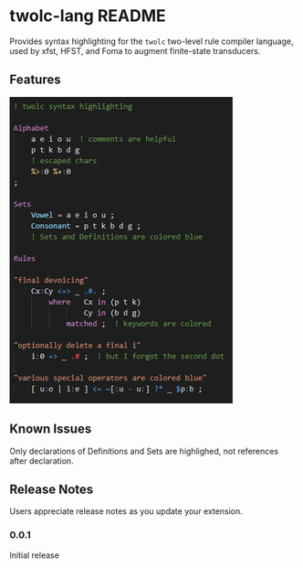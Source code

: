 # twolc-lang README

Provides syntax highlighting for the `twolc` two-level rule compiler language, used by xfst, HFST, and Foma to augment finite-state transducers.


## Features

![Example of twolc syntax highlighting](./images/twolc-highlighting-example.png)

<!-- TODO: Describe specific features of your extension including screenshots of your extension in action. Image paths are relative to this README file. -->


## Known Issues

<!-- Calling out known issues can help limit users opening duplicate issues against your extension. -->

Only declarations of Definitions and Sets are highlighed, not references after declaration.

## Release Notes

Users appreciate release notes as you update your extension.

### 0.0.1

Initial release
